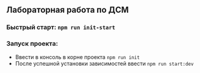 ## Лабораторная работа по ДСМ


### Быстрый старт: `npm run init-start`

### Запуск проекта:
-   Ввести в консоль в корне проекта `npm run init`
-   После успешной установки зависимостей ввести `npm run start:dev`
